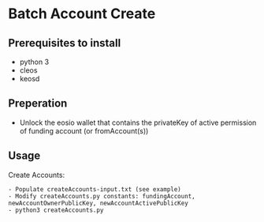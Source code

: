 # Batch Account Create

## Prerequisites to install
- python 3
- cleos
- keosd

## Preperation
- Unlock the eosio wallet that contains the privateKey of active permission of funding account (or fromAccount(s))

## Usage
Create Accounts:

    - Populate createAccounts-input.txt (see example)
    - Modify createAccounts.py constants: fundingAccount, newAccountOwnerPublicKey, newAccountActivePublicKey
    - python3 createAccounts.py
